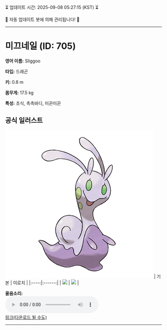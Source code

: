 
⏳ 업데이트 시간: 2025-09-08 05:27:15 (KST) ⏳

🤖 자동 업데이트 봇에 의해 관리됩니다! 🤖

---

# 미끄네일 (ID: 705)
**영어 이름:** Sliggoo

**타입:** 드래곤

**키:** 0.8 m

**몸무게:** 17.5 kg

**특성:** 초식, 촉촉바디, 미끈미끈

## 공식 일러스트
![](https://raw.githubusercontent.com/PokeAPI/sprites/master/sprites/pokemon/other/official-artwork/705.png)
| 기본 | 이로치 |
|:----:|:------:|
| <img src="http://play.pokemonshowdown.com/sprites/ani/sliggoo.gif" width="200"> | <img src="http://play.pokemonshowdown.com/sprites/ani-shiny/sliggoo.gif" width="200"> |

**울음소리:**<br><audio controls src="https://raw.githubusercontent.com/PokeAPI/cries/main/cries/pokemon/latest/705.ogg"></audio><br> [링크(다운로드 될 수도)](https://raw.githubusercontent.com/PokeAPI/cries/main/cries/pokemon/latest/705.ogg)


---
